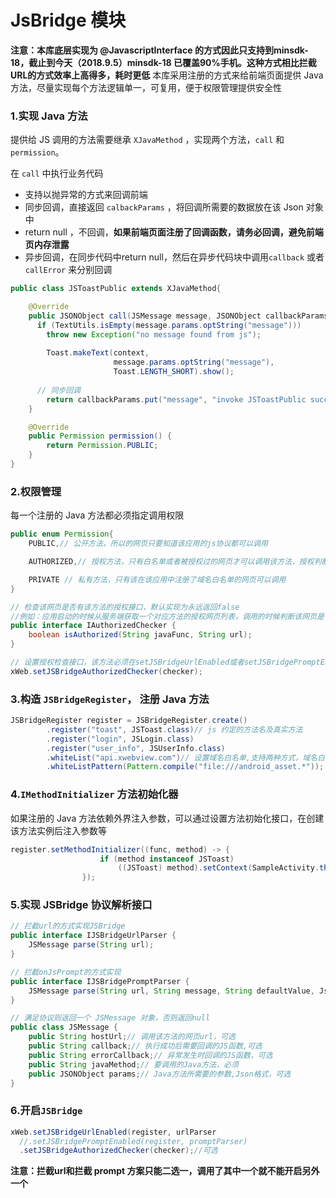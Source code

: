 # JsBridge 模块

**注意：本库底层实现为 @JavascriptInterface 的方式因此只支持到minsdk-18，截止到今天（2018.9.5）minsdk-18 已覆盖90%手机。这种方式相比拦截URL的方式效率上高得多，耗时更低**
本库采用注册的方式来给前端页面提供 Java 方法，尽量实现每个方法逻辑单一，可复用，便于权限管理提供安全性

### 1.实现 Java 方法

提供给 JS 调用的方法需要继承 `XJavaMethod` ，实现两个方法，`call` 和`permission`。

在 `call` 中执行业务代码

- 支持以抛异常的方式来回调前端
- 同步回调，直接返回 `calbackParams` ，将回调所需要的数据放在该 Json 对象中
- return null ，不回调，**如果前端页面注册了回调函数，请务必回调，避免前端页内存泄露**
- 异步回调，在同步代码中return null，然后在异步代码块中调用`callback` 或者`callError` 来分别回调

```java
public class JSToastPublic extends XJavaMethod{

    @Override
    public JSONObject call(JSMessage message, JSONObject callbackParams) throws Exception{ 
      if (TextUtils.isEmpty(message.params.optString("message"))) 
        throw new Exception("no message found from js");
      
        Toast.makeText(context, 
                       message.params.optString("message"),
                       Toast.LENGTH_SHORT).show();
      
      // 同步回调
        return callbackParams.put("message", "invoke JSToastPublic success");
    }

    @Override
    public Permission permission() {
        return Permission.PUBLIC;
    }
}
```

### 2.权限管理

每一个注册的 Java 方法都必须指定调用权限

```java
public enum Permission{
	PUBLIC,// 公开方法，所以的网页只要知道该应用的js协议都可以调用

	AUTHORIZED,// 授权方法，只有白名单或者被授权过的网页才可以调用该方法，授权判断由业务层自己实现

	PRIVATE // 私有方法，只有该在该应用中注册了域名白名单的网页可以调用
}

// 检查该网页是否有该方法的授权接口，默认实现为永远返回false
//例如：应用启动的时候从服务端获取一个对应方法的授权网页列表，调用的时候判断该网页是否有授权
public interface IAuthorizedChecker {
    boolean isAuthorized(String javaFunc, String url);
}

// 设置授权检查接口，该方法必须在setJSBridgeUrlEnabled或者setJSBridgePromptEnabled之后调用
xWeb.setJSBridgeAuthorizedChecker(checker);
```

### 3.构造 `JSBridgeRegister`， 注册 Java 方法

```java
JSBridgeRegister register = JSBridgeRegister.create()
		.register("toast", JSToast.class)// js 约定的方法名及真实方法
		.register("login", JSLogin.class)
		.register("user_info", JSUserInfo.class)
		.whiteList("api.xwebview.com")// 设置域名白名单,支持两种方式，域名白名单，或者是正则匹配
		.whiteListPattern(Pattern.compile("file:///android_asset.*"));
```

### 4.`IMethodInitializer` 方法初始化器

如果注册的 Java 方法依赖外界注入参数，可以通过设置方法初始化接口，在创建该方法实例后注入参数等

```java
register.setMethodInitializer((func, method) -> {
                    if (method instanceof JSToast)
                        ((JSToast) method).setContext(SampleActivity.this);
                });
```

### 5.实现 JSBridge 协议解析接口

```java
// 拦截url的方式实现JSBridge
public interface IJSBridgeUrlParser {
    JSMessage parse(String url);
}

// 拦截onJsPrompt的方式实现
public interface IJSBridgePromptParser {
    JSMessage parse(String url, String message, String defaultValue, JsPromptResult result);
}

// 满足协议则返回一个 JSMessage 对象，否则返回null
public class JSMessage {
    public String hostUrl;// 调用该方法的网页url，可选
    public String callback;// 执行成功后需要回调的JS函数,可选
    public String errorCallback;// 异常发生时回调的JS函数，可选
    public String javaMethod;// 要调用的Java方法，必须
    public JSONObject params;// Java方法所需要的参数,Json格式，可选
}
```

### 6.开启`JSBridge`

```java
xWeb.setJSBridgeUrlEnabled(register, urlParser
  //.setJSBridgePromptEnabled(register, promptParser)
  .setJSBridgeAuthorizedChecker(checker);//可选
```

**注意：拦截url和拦截 prompt 方案只能二选一，调用了其中一个就不能开启另外一个**